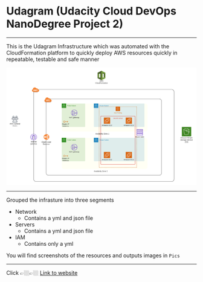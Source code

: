 # Udagram (Udacity Cloud DevOps NanoDegree Project 2)
---

This is the Udagram Infrastructure which was automated with the CloudFormation platform to quickly deploy AWS resources quickly in repeatable, testable and safe manner

![Architecture Diagram](https://raw.githubusercontent.com/Bayurzx/UdacityDevOpsPrj2/master/AWS_architecture.png)


---

Grouped the infrasture into three segments
- Network
  - Contains a yml and json file
- Servers
  - Contains a yml and json file
- IAM
  - Contains only a yml 

You will find screenshots of the resources and outputs images in `Pics`

---

Click 👉🏼👉🏼 [Link to website](http://serve-webap-1i7yeasqs09pt-647218062.us-east-1.elb.amazonaws.com/)